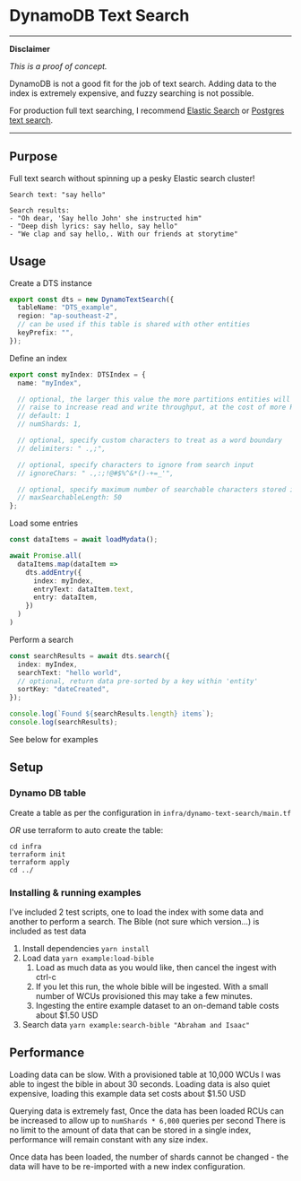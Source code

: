# DynamoDB Text Search

---
**Disclaimer**

_This is a proof of concept._

DynamoDB is not a good fit for the job of text search.
Adding data to the index is extremely expensive, and fuzzy searching is not possible.

For production full text searching, I recommend [Elastic Search](https://www.elastic.co/) or [Postgres text search](https://www.postgresql.org/docs/current/textsearch.html).

---

## Purpose
Full text search without spinning up a pesky Elastic search cluster!
```
Search text: "say hello"

Search results:
- "Oh dear, 'Say hello John' she instructed him"
- "Deep dish lyrics: say hello, say hello"
- "We clap and say hello,. With our friends at storytime"
```

## Usage
Create a DTS instance
```typescript
export const dts = new DynamoTextSearch({
  tableName: "DTS_example",
  region: "ap-southeast-2",
  // can be used if this table is shared with other entities
  keyPrefix: "",
});
```

Define an index
```typescript
export const myIndex: DTSIndex = {
  name: "myIndex",

  // optional, the larger this value the more partitions entities will be distributed across
  // raise to increase read and write throughput, at the cost of more RCUs during searches
  // default: 1
  // numShards: 1,

  // optional, specify custom characters to treat as a word boundary
  // delimiters: " .,;",

  // optional, specify characters to ignore from search input
  // ignoreChars: " .,:;!@#$%^&*()-+=_'",

  // optional, specify maximum number of searchable characters stored in each segment
  // maxSearchableLength: 50
};
```

Load some entries
```typescript
const dataItems = await loadMydata();

await Promise.all(
  dataItems.map(dataItem =>
    dts.addEntry({
      index: myIndex,
      entryText: dataItem.text,
      entry: dataItem,
    })
  )
)
```

Perform a search
```typescript
const searchResults = await dts.search({
  index: myIndex,
  searchText: "hello world",
  // optional, return data pre-sorted by a key within 'entity'
  sortKey: "dateCreated",
});

console.log(`Found ${searchResults.length} items`);
console.log(searchResults);
```


See below for examples

## Setup

### Dynamo DB table
Create a table as per the configuration in `infra/dynamo-text-search/main.tf`

_OR_ use terraform to auto create the table:
```shell
cd infra
terraform init
terraform apply
cd ../
```

### Installing & running examples
I've included 2 test scripts, one to load the index with some data and another to perform a search.
The Bible (not sure which version...) is included as test data

1. Install dependencies `yarn install`
2. Load data `yarn example:load-bible`
   1. Load as much data as you would like, then cancel the ingest with ctrl-c
   2. If you let this run, the whole bible will be ingested. With a small number of WCUs provisioned this may take a few minutes.
   3. Ingesting the entire example dataset to an on-demand table costs about $1.50 USD
3. Search data `yarn example:search-bible "Abraham and Isaac"`

## Performance
Loading data can be slow. With a provisioned table at 10,000 WCUs I was able to ingest the bible in about 30 seconds.
Loading data is also quiet expensive, loading this example data set costs about $1.50 USD

Querying data is extremely fast, Once the data has been loaded RCUs can be increased to allow up to `numShards * 6,000` queries per second
There is no limit to the amount of data that can be stored in a single index, performance will remain constant with any size index.

Once data has been loaded, the number of shards cannot be changed - the data will have to be re-imported with a new index configuration.
